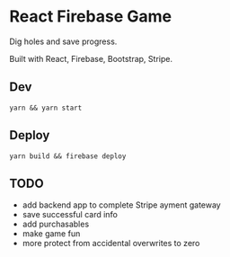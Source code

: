 # React Firebase Game

Dig holes and save progress.

Built with React, Firebase, Bootstrap, Stripe.

## Dev

```
yarn && yarn start
```

## Deploy

```
yarn build && firebase deploy
```

## TODO

- add backend app to complete Stripe ayment gateway
- save successful card info
- add purchasables
- make game fun
- more protect from accidental overwrites to zero
